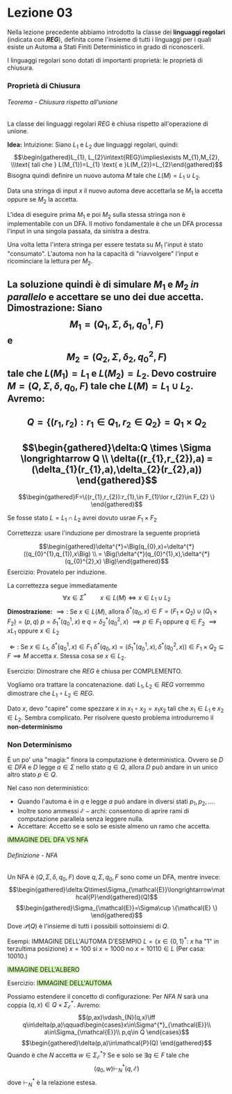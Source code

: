 # Lezione 03
Nella lezione precedente abbiamo introdotto la classe dei **linguaggi regolari** (indicata con **$REG$**), definita come l'insieme di tutti i linguaggi per i quali esiste un Automa a Stati Finiti Deterministico in grado di riconoscerli.

I linguaggi regolari sono dotati di importanti proprietà: le proprietà di chiusura.
### Proprietà di Chiusura
###### Teorema - Chiusura rispetto all'unione
La classe dei linguaggi regolari $REG$ è chiusa rispetto all'operazione di unione.

**Idea:**
Intuizione: Siano $L_{1}$ e $L_{2}$ due linguaggi regolari, quindi: $$\begin{gathered}L_{1}, L_{2}\in\text{REG}\implies\exists M_{1},M_{2}, \\\text{ tali che } L(M_{1})=L_{1} \text{ e }L(M_{2})=L_{2}\end{gathered}$$
Bisogna quindi definire un nuovo automa $M$ tale che $L(M)=L_{1}\cup L_{2}.$

Data una stringa di input $x$ il nuovo automa deve accettarla se $M_{1}$ la accetta oppure se $M_{2}$ la accetta.

L'idea di eseguire prima $M_{1}$ e poi $M_{2}$ sulla stessa stringa non è implementabile con un DFA. Il motivo fondamentale è che un DFA processa l'input in una singola passata, da sinistra a destra. 

Una volta letta l'intera stringa per essere testata su $M_{1}$ l'input è stato "consumato". L'automa non ha la capacità di "riavvolgere" l'input e ricominciare la lettura per $M_{2}$.

La soluzione quindi è di simulare $M_{1}$ e $M_{2}$ *in parallelo* e accettare se uno dei due accetta.
**Dimostrazione:**
Siano $$M_{1}=(Q_{1}, \Sigma, \delta_{1},q_{0}^{1},F)$$e $$M_{2}=(Q_{2}, \Sigma, \delta_{2},q_{0}^{2},F)$$
tale che $L(M_{1})=L_{1}$ e $L(M_{2})=L_{2}$.
Devo costruire $M=(Q,\Sigma,\delta,q_{0},F)$ tale che $L(M)=L_{1}\cup L_{2}$. Avremo:
- 
$$Q=\{(r_{1},r_{2}):r_{1}\in Q_{1}, r_{2}\in Q_{2} \} =Q_{1}\times Q_{2}$$
- 
$$\begin{gathered}\delta:Q \times \Sigma \longrightarrow Q \\ \delta((r_{1},r_{2}),a) = (\delta_{1}(r_{1},a),\delta_{2}(r_{2},a)) \end{gathered}$$
- 
$$\begin{gathered}F=\{(r_{1},r_{2}):r_{1},\in F_{1}\lor r_{2}\in F_{2} \} \end{gathered}$$

Se fosse stato $L=L_{1}\cap L_{2}$ avrei dovuto usrae $F_{1}\times F_{2}$

Correttezza: usare l'induzione per dimostrare la seguente proprietà

$$\begin{gathered}\delta^{*}=\Big(q_{0},x)=\delta^{*}((q_{0}^{1},q_{1}),x\Big) \\ = \Big(\delta^{*}(q_{0}^{1},x),\delta^{*}(q_{0}^{2},x) \Big)\end{gathered}$$
Esercizio: Provatelo per induzione.

La correttezza segue immediatamente
 $$\forall x\in \Sigma^{*}\qquad x\in L(M) \iff x\in L_{1}\cup L_{2}$$
 **Dimostrazione:**
 $\implies:$
 Se $x\in L(M)$, allora $\delta^{*}(q_{0},x)\in F = (F_{1}\times Q_{2})\cup (Q_{1}\times F_{2}) = (p,q)$
$p = \delta^{*}_{1}(q_{0}^{1},x)$ e $q=\delta^{*}_{2}(q_{0}^{2},x)$
$\implies p\in F_{1}$ oppure $q\in F_{2}$
$\implies x L_{1}$ oppure $x\in L_{2}$

$\Longleftarrow:$
Se $x\in L_{1}$, $\delta^{*}(q_{0}^{1},x)\in F_{1}$
$\delta^{*}(q_{0},x)=(\delta^{*}_{1}(q_{0}^{1},x),\delta^{*}(q_{0}^{2},x))\in F_{1}\times Q_{2}\subseteq F \implies M$ accetta $x$.
Stessa cosa se $x\in L_{2}.$

Esercizio: Dimostrare che $REG$ è chiusa per COMPLEMENTO.

Vogliamo ora trattare la concatenazione. dati $L_{1}, L_{2}\in REG$ vorremmo dimostrare che $L_{1}\circ L_{2}\in REG.$

Dato $x$, devo "capire" come spezzare $x$ in $x_{1}\circ x_{2}=x_{1}x_{2}$ tali che $x_{1}\in L_{1}$ e $x_{2}\in L_{2}.$ Sembra complicato. Per risolvere questo problema introdurremo il **non-determinismo**

### Non Determinismo
È un po' una "magia:" finora la computazione è deterministica. Ovvero se $D\in DFA$ e $D$ legge $a\in\Sigma$ nello stato $q\in Q$, allora $D$ può andare in un unico altro stato $p\in Q.$

Nel caso non deterministico:
- Quando l'automa è in $q$ e legge $a$ può andare in diversi stati $p_{1},p_{2},....$
- Inoltre sono ammessi $\mathcal{E}-\text{archi}:$ consentono di aprire rami di computazione parallela senza leggere nulla.
- Accettare: Accetto se e solo se esiste almeno un ramo che accetta.

<span style="background:#d3f8b6">IMMAGINE DEL DFA VS NFA</span>

###### Definizione - NFA
Un NFA è $(Q,\Sigma,\delta,q_{0},F)$ dove $q,\Sigma,q_{0},F$ sono come un DFA, mentre invece:
$$\begin{gathered}\delta:Q\times\Sigma_{\mathcal{E}}\longrightarrow\mathcal{P}\end{gathered}(Q)$$
$$\begin{gathered}\Sigma_{\mathcal{E}}=\Sigma\cup \{\mathcal{E} \} \end{gathered}$$
Dove $\mathcal{P}(Q)$ è l'insieme di tutti i possibili sottoinsiemi di $Q$.

Esempi:
IMMAGINE DELL'AUTOMA D'ESEMPIO
$L=\Big\{x\in\{0,1 \}^{*}:$ $x$ ha "$1$" in terzultima posizione$\Big\}$
$x=100$ si
$x=1000$ no
$x=10110\in L$ 
(Per casa: $10010.$)

<span style="background:#d3f8b6">IMMAGINE DELL'ALBERO</span>

Esercizio:
<span style="background:#d3f8b6">IMMAGINE DELL'AUTOMA</span>

Possiamo estendere il concetto di configurazione: Per $NFA$ $N$ sarà una coppia $(q,x)\in Q\times\Sigma^{*}_{\mathcal{E}}.$ Avremo:
$$(p,ax)\vdash_{N}(q,x)\iff q\in\delta(p,a)\qquad\begin{cases}x\in\Sigma^{*}_{\mathcal{E}}\\ a\in\Sigma_{\mathcal{E}}\\ p,q\in Q \end{cases}$$
$$\begin{gathered}\delta(p,a)\in\mathcal{P}(Q) \end{gathered}$$
Quando è che $N$ accetta $w\in\Sigma^{*}_{\mathcal{E}}?$ Se e solo se $\exists q\in F$ tale che $$(q_{0},w)\vdash_{N}^{*}(q,\mathcal{E})$$ dove $\vdash_{N}^{*}$ è la relazione estesa.
